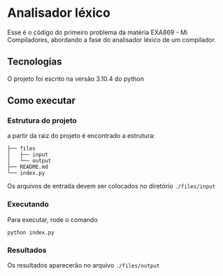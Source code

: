 # Analisador léxico

Esse é o código do primeiro problema da matéria EXA869 - Mi Compiladores, abordando a fase do analisador léxico de um compilador.

## Tecnologias

O projeto foi escrito na versão 3.10.4 do python

## Como executar

### Estrutura do projeto

a partir da raiz do projeto é encontrado a estrutura:

```
├── files
│   ├── input
│   └── output
├── README.md
└── index.py
```

Os arquivos de entrada devem ser colocados no diretório `./files/input`

### Executando

Para executar, rode o comando

```
python index.py
```

### Resultados

Os resultados aparecerão no arquivo `./files/output`
